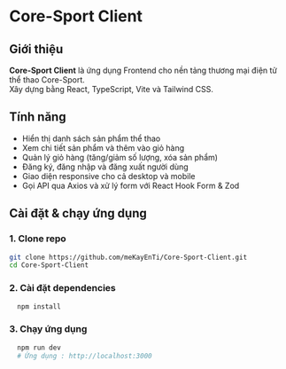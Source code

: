 # Core-Sport Client

## Giới thiệu
**Core-Sport Client** là ứng dụng Frontend cho nền tảng thương mại điện tử thể thao Core-Sport.  
Xây dựng bằng React, TypeScript, Vite và Tailwind CSS.

## Tính năng
- Hiển thị danh sách sản phẩm thể thao  
- Xem chi tiết sản phẩm và thêm vào giỏ hàng  
- Quản lý giỏ hàng (tăng/giảm số lượng, xóa sản phẩm)  
- Đăng ký, đăng nhập và đăng xuất người dùng  
- Giao diện responsive cho cả desktop và mobile  
- Gọi API qua Axios và xử lý form với React Hook Form & Zod  

## Cài đặt & chạy ứng dụng
### 1. **Clone repo**  
   ```bash
   git clone https://github.com/meKayEnTi/Core-Sport-Client.git
   cd Core-Sport-Client
  ```

### 2. Cài đặt dependencies
 ```bash
   npm install
  ```
### 3. Chạy ứng dụng
 ```bash
   npm run dev
   # Ứng dụng : http://localhost:3000
  ```
